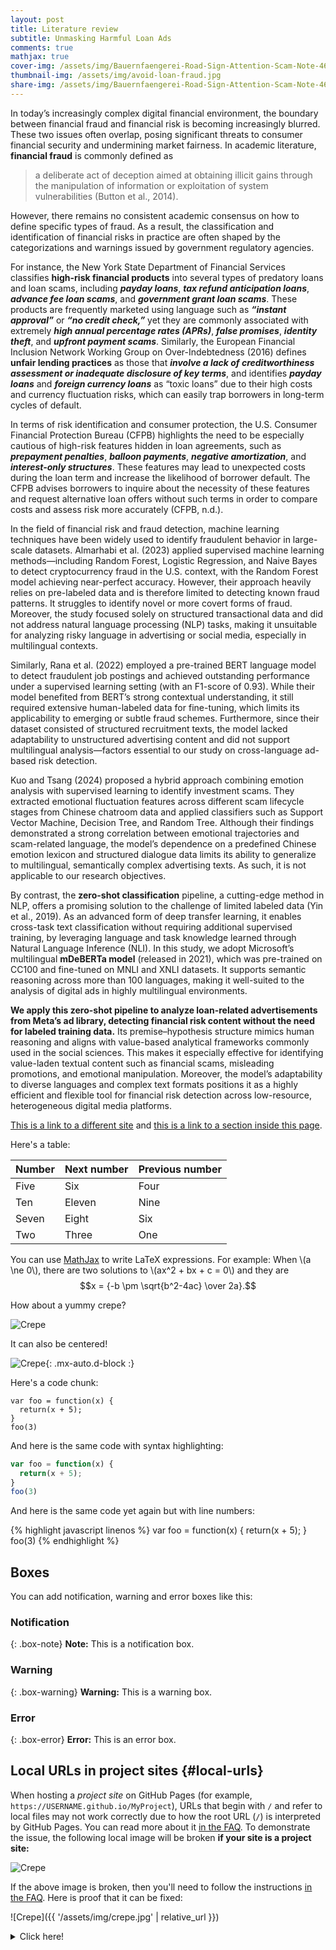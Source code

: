 ```yaml
---
layout: post
title: Literature review
subtitle: Unmasking Harmful Loan Ads
comments: true
mathjax: true
cover-img: /assets/img/Bauernfaengerei-Road-Sign-Attention-Scam-Note-464653.jpg
thumbnail-img: /assets/img/avoid-loan-fraud.jpg
share-img: /assets/img/Bauernfaengerei-Road-Sign-Attention-Scam-Note-464653.jpg
---
```



In today’s increasingly complex digital financial environment, the boundary between financial fraud and financial risk is becoming increasingly blurred. These two issues often overlap, posing significant threats to consumer financial security and undermining market fairness. In academic literature, **financial fraud** is commonly defined as 
>a deliberate act of deception aimed at obtaining illicit gains through the manipulation of information or exploitation of system vulnerabilities (Button et al., 2014).

However, there remains no consistent academic consensus on how to define specific types of fraud. As a result, the classification and identification of financial risks in practice are often shaped by the categorizations and warnings issued by government regulatory agencies. 

For instance, the New York State Department of Financial Services classifies **high-risk financial products** into several types of predatory loans and loan scams, including **_payday loans_**, **_tax refund anticipation loans_**, **_advance fee loan scams_**, and **_government grant loan scams_**. These products are frequently marketed using language such as **_“instant approval”_** or **_“no credit check,”_** yet they are commonly associated with extremely **_high annual percentage rates (APRs)_**, **_false promises_**, **_identity theft_**, and **_upfront payment scams_**. Similarly, the European Financial Inclusion Network Working Group on Over-Indebtedness (2016) defines **unfair lending practices** as those that **_involve a lack of creditworthiness assessment or inadequate disclosure of key terms_**, and identifies **_payday loans_** and **_foreign currency loans_** as “toxic loans” due to their high costs and currency fluctuation risks, which can easily trap borrowers in long-term cycles of default.

In terms of risk identification and consumer protection, the U.S. Consumer Financial Protection Bureau (CFPB) highlights the need to be especially cautious of high-risk features hidden in loan agreements, such as **_prepayment penalties_**, **_balloon payments_**, **_negative amortization_**, and **_interest-only structures_**. These features may lead to unexpected costs during the loan term and increase the likelihood of borrower default. The CFPB advises borrowers to inquire about the necessity of these features and request alternative loan offers without such terms in order to compare costs and assess risk more accurately (CFPB, n.d.).

In the field of financial risk and fraud detection, machine learning techniques have been widely used to identify fraudulent behavior in large-scale datasets. Almarhabi et al. (2023) applied supervised machine learning methods—including Random Forest, Logistic Regression, and Naive Bayes to detect cryptocurrency fraud in the U.S. context, with the Random Forest model achieving near-perfect accuracy. However, their approach heavily relies on pre-labeled data and is therefore limited to detecting known fraud patterns. It struggles to identify novel or more covert forms of fraud. Moreover, the study focused solely on structured transactional data and did not address natural language processing (NLP) tasks, making it unsuitable for analyzing risky language in advertising or social media, especially in multilingual contexts.

Similarly, Rana et al. (2022) employed a pre-trained BERT language model to detect fraudulent job postings and achieved outstanding performance under a supervised learning setting (with an F1-score of 0.93). While their model benefited from BERT’s strong contextual understanding, it still required extensive human-labeled data for fine-tuning, which limits its applicability to emerging or subtle fraud schemes. Furthermore, since their dataset consisted of structured recruitment texts, the model lacked adaptability to unstructured advertising content and did not support multilingual analysis—factors essential to our study on cross-language ad-based risk detection.

Kuo and Tsang (2024) proposed a hybrid approach combining emotion analysis with supervised learning to identify investment scams. They extracted emotional fluctuation features across different scam lifecycle stages from Chinese chatroom data and applied classifiers such as Support Vector Machine, Decision Tree, and Random Tree. Although their findings demonstrated a strong correlation between emotional trajectories and scam-related language, the model’s dependence on a predefined Chinese emotion lexicon and structured dialogue data limits its ability to generalize to multilingual, semantically complex advertising texts. As such, it is not applicable to our research objectives.

By contrast, the **zero-shot classification** pipeline, a cutting-edge method in NLP, offers a promising solution to the challenge of limited labeled data (Yin et al., 2019). As an advanced form of deep transfer learning, it enables cross-task text classification without requiring additional supervised training, by leveraging language and task knowledge learned through Natural Language Inference (NLI). In this study, we adopt Microsoft’s multilingual **mDeBERTa model** (released in 2021), which was pre-trained on CC100 and fine-tuned on MNLI and XNLI datasets. It supports semantic reasoning across more than 100 languages, making it well-suited to the analysis of digital ads in highly multilingual environments.

**We apply this zero-shot pipeline to analyze loan-related advertisements from Meta’s ad library, detecting financial risk content without the need for labeled training data.** Its premise–hypothesis structure mimics human reasoning and aligns with value-based analytical frameworks commonly used in the social sciences. This makes it especially effective for identifying value-laden textual content such as financial scams, misleading promotions, and emotional manipulation. Moreover, the model’s adaptability to diverse languages and complex text formats positions it as a highly efficient and flexible tool for financial risk detection across low-resource, heterogeneous digital media platforms.




[This is a link to a different site](https://deanattali.com/) and [this is a link to a section inside this page](#local-urls).

Here's a table:

| Number | Next number | Previous number |
| :------ |:--- | :--- |
| Five | Six | Four |
| Ten | Eleven | Nine |
| Seven | Eight | Six |
| Two | Three | One |

You can use [MathJax](https://www.mathjax.org/) to write LaTeX expressions. For example:
When \\(a \ne 0\\), there are two solutions to \\(ax^2 + bx + c = 0\\) and they are $$x = {-b \pm \sqrt{b^2-4ac} \over 2a}.$$

How about a yummy crepe?

![Crepe](https://beautifuljekyll.com/assets/img/crepe.jpg)

It can also be centered!

![Crepe](https://beautifuljekyll.com/assets/img/crepe.jpg){: .mx-auto.d-block :}

Here's a code chunk:

~~~
var foo = function(x) {
  return(x + 5);
}
foo(3)
~~~

And here is the same code with syntax highlighting:

```javascript
var foo = function(x) {
  return(x + 5);
}
foo(3)
```

And here is the same code yet again but with line numbers:

{% highlight javascript linenos %}
var foo = function(x) {
  return(x + 5);
}
foo(3)
{% endhighlight %}

## Boxes
You can add notification, warning and error boxes like this:

### Notification

{: .box-note}
**Note:** This is a notification box.

### Warning

{: .box-warning}
**Warning:** This is a warning box.

### Error

{: .box-error}
**Error:** This is an error box.

## Local URLs in project sites {#local-urls}

When hosting a *project site* on GitHub Pages (for example, `https://USERNAME.github.io/MyProject`), URLs that begin with `/` and refer to local files may not work correctly due to how the root URL (`/`) is interpreted by GitHub Pages. You can read more about it [in the FAQ](https://beautifuljekyll.com/faq/#links-in-project-page). To demonstrate the issue, the following local image will be broken **if your site is a project site:**

![Crepe](/assets/img/crepe.jpg)

If the above image is broken, then you'll need to follow the instructions [in the FAQ](https://beautifuljekyll.com/faq/#links-in-project-page). Here is proof that it can be fixed:

![Crepe]({{ '/assets/img/crepe.jpg' | relative_url }})

<details markdown="1">
<summary>Click here!</summary>
Here you can see an **expandable** section
</details>
